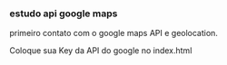 ### estudo api google maps
primeiro contato com o google maps API e geolocation.

Coloque sua Key da API do google no index.html